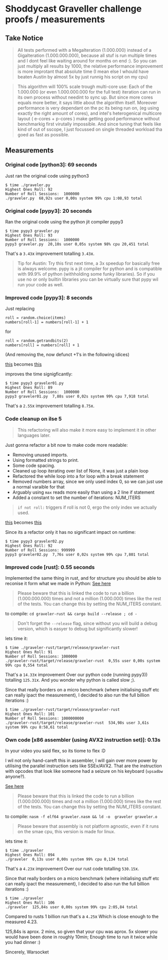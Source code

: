 # Shoddycast Graveller challenge  proofs / measurements

## Take Notice
> All tests performed with a MegaIteration (1.000.000) instead of a GigaIteration (1.000.000.000), because all stuf is run multiple times and I dont feel like waiting around for months on end :).
So you can just multiply all results by 1000, the relative performance improvement is more improtant that absolute time (I mean else I whould have beaten Austin by almost 5x by just runnig his script on my cpu)

> This algorithm will 100% scale trough multi-core use: Each of the 1.000.000 (or even 1.000.000.000 for the full test) iteration can run in its own process without needint to sync up. But since more cores equals more better, it says little about the algorithm itself. Moreover performance is very dependant on the pc its being run on, (eg using exactly the right amount of cores), and intel's heterogenical multicore layout ( e-cores + p-cores ) make getting good performance without benchmarkig first virutally impossible. And since tuning that feels like kind of out of sscope, I just focussed on single threaded workload tha goed as fast as possible.

## Measurements



### Original code [python3]: 69 seconds
Just ran the original code using python3

```
$ time ./graveler.py         
Highest Ones Roll: 92
Number of Roll Sessions:  1000000
./graveler.py  68,92s user 0,00s system 99% cpu 1:08,93 total
```


### Original code [pypy3]: 20 seconds
Ran the original code using the python jit compiler pypy3

```
$ time pypy3 graveler.py 
Highest Ones Roll: 93
Number of Roll Sessions:  1000000
pypy3 graveler.py  20,10s user 0,05s system 98% cpu 20,451 total
```

That's a `3.43`x improvement totalling `3.43`x.
> Tip for Austin: Try this first next time, a 3x speedup for basically free is always welcome. pypy is a jit compiler for python and is compatible with 99.9% of python (withholding some funky libraries). So if you use no or only builtin libraries you can be virtually sure that pypy wil run your code as well.


### Improved code [pypy3]: 8 seconds

Just replacing 
```
roll = random.choice(items)
numbers[roll-1] = numbers[roll-1] + 1
```
for
```
roll = random.getrandbits(2)
numbers[roll] = numbers[roll] + 1
```
(And removing the, now defunct +1's in the following idices)

[this](./graveler.py) becomes [this](./graveler01.py)

improves the time signigficantly:
```
$ time pypy3 graveler01.py
Highest Ones Roll: 89
Number of Roll Sessions:  1000000
pypy3 graveler01.py  7,88s user 0,02s system 99% cpu 7,918 total
```

That's a `2.55`x improvement totalling `8.75`x.

### Code cleanup on ilse 5
> This refactoring will also make it more easy to implement it in other languages later.

Just gonna refactor a bit now to make code more readable:

* Removing unused imports.
* Using formatted strings to print.
* Some code spacing.
* Cleaned up loop iterating over list of None, it was just a plain loop
* Refactored the while loop into a for loop with a break statement
* Removed numbers array, since we only used index 0, so we can just use a normal varaible for that
* Arguably using `max` reads more easily than using a 2 line if statement
* Added a constant to set the number of iterations: NUM_ITERS

> `if not roll:` triggers if roll is not 0, ergo the only index we actually used.

[this](./graveler01.py) becomes [this](./graveler02.py)

Since its a refactor only it has no significant impact on runtime:
```
$ time pypy3 graveler02.py
Highest Ones Roll: 92
Number of Roll Sessions: 999999
pypy3 graveler02.py  7,76s user 0,02s system 99% cpu 7,801 total
```

### Improved code [rust]: 0.55 seconds

Implemented the same thing in rust, and for structure you should be able to reconise it form what we made in Python:
[See here](./graveler-rust/src/main.rs)
> Please beware that this is linked the code to run a billion (1.000.000.000) times and not a million (1.000.000) times like the rest of the tests.
> You can change this by setting the NUM_ITERS constant.

to compile:
`cd graveler-rust && cargo build --release ; cd -`

> Don't forget the `--release` flag, since without you will build a debug version, which is easyer to debug but significantly slower!

lets time it:

```
$ time ./graveler-rust/target/release/graveler-rust 
Highest Ones Roll: 91
Number of Roll Sessions: 1000000
./graveler-rust/target/release/graveler-rust  0,55s user 0,00s system 99% cpu 0,554 total

```

That's a `14.33`x improvement Over our python code (running pypy3)) totalling `125.31`x.
And you wonder why python is called slow ;).

Since that really borders on a micro benchmark (where initialising stuff etc can really ipact the measurement), I decided to also run the full billion iterations :)

```
$ time ./graveler-rust/target/release/graveler-rust 
Highest Ones Roll: 101
Number of Roll Sessions: 1000000000
./graveler-rust/target/release/graveler-rust  534,98s user 3,61s system 99% cpu 8:58,61 total

```



### Own code [x86 assembler (using AVX2 instruction set)]: 0.13s
In your video you said flex, so its tiome to flex :D

I wil not only hand-careft this in assembler, I will gain over more power by utilising the parallel instruction sets like SSEx/AVX2.
That are the instruction with opcodes that look like someone had a seizure on his keyboard (`vpsadbw` anyone?).

[See here](./graveler.nasm)
> Please beware that this is linked the code to run a billion (1.000.000.000) times and not a million (1.000.000) times like the rest of the tests.
> You can change this by setting the NUM_ITERS constant.

to compile:
`nasm -f elf64 graveler.nasm && ld -o  graveler graveler.o`

> Please beware that assembly is not platform agnostic, even if it runs on the smae cpu, this version is made for linux.

lets time it:
```
$ time ./graveler
Highest Ones Roll: 094
./graveler  0,13s user 0,00s system 99% cpu 0,134 total

```

That's a `4.23`x improvement Over our rust code totalling `530.15`x.

Since that really borders on a micro benchmark (where initialising stuff etc can really ipact the measurement), I decided to also run the full billion iterations :)

```
$ time ./graveler
Highest Ones Roll: 106
./graveler  125,84s user 0,00s system 99% cpu 2:05,84 total

```
Compared to rusts 1 billion run that's a `4.25`x Which is close enough to the measured 4.23.


125,84s is aprox. 2 mins, so given that your cpu was aprox. 5x slower you would have been done in roughly 10min; Enough time to run it twice while you had dinner :)

Sincerely,
Warsocket

